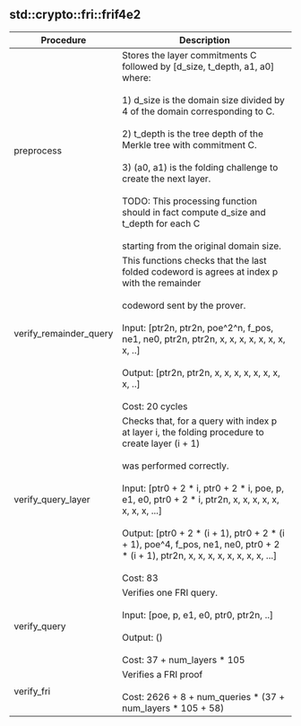 
## std::crypto::fri::frif4e2
| Procedure | Description |
| ----------- | ------------- |
| preprocess | Stores the layer commitments C followed by [d_size, t_depth, a1, a0] where:<br /><br />1) d_size is the domain size divided by 4 of the domain corresponding to C.<br /><br />2) t_depth is the tree depth of the Merkle tree with commitment C.<br /><br />3) (a0, a1) is the folding challenge to create the next layer.<br /><br />TODO: This processing function should in fact compute d_size and t_depth for each C<br /><br />starting from the original domain size. |
| verify_remainder_query | This functions checks that the last folded codeword is agrees at index p with the remainder<br /><br />codeword sent by the prover.<br /><br />Input: [ptr2n, ptr2n, poe^2^n, f_pos, ne1, ne0, ptr2n, ptr2n, x, x, x, x, x, x, x, x, ..]<br /><br />Output: [ptr2n, ptr2n, x, x, x, x, x, x, x, x, ..]<br /><br />Cost: 20 cycles |
| verify_query_layer | Checks that, for a query with index p at layer i, the folding procedure to create layer (i + 1)<br /><br />was performed correctly.<br /><br />Input: [ptr0 + 2 * i, ptr0 + 2 * i, poe, p, e1, e0, ptr0 + 2 * i, ptr2n, x, x, x, x, x, x, x, x, ...]<br /><br />Output: [ptr0 + 2 * (i + 1), ptr0 + 2 * (i + 1), poe^4, f_pos, ne1, ne0, ptr0 + 2 * (i + 1), ptr2n, x, x, x, x, x, x, x, x, ...]<br /><br />Cost: 83 |
| verify_query | Verifies one FRI query.<br /><br />Input: [poe, p, e1, e0, ptr0, ptr2n, ..]<br /><br />Output: ()<br /><br />Cost: 37 + num_layers * 105 |
| verify_fri | Verifies a FRI proof<br /><br />Cost: 2626 + 8 + num_queries * (37 + num_layers * 105 + 58) |
